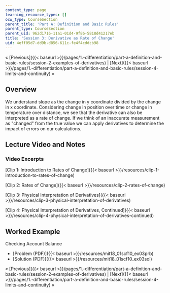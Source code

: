 ```yaml
---
content_type: page
learning_resource_types: []
ocw_type: CourseSection
parent_title: 'Part A: Definition and Basic Rules'
parent_type: CourseSection
parent_uid: 962d1716-11a1-01d4-9f86-5818d41217eb
title: 'Session 3: Derivative as Rate of Change'
uid: 4eff05d7-dd9b-d856-611c-fe4f4cddcb98
---
```


« [Previous]({{< baseurl >}}/pages/1.-differentiation/part-a-definition-and-basic-rules/session-2-examples-of-derivatives) | [Next]({{< baseurl >}}/pages/1.-differentiation/part-a-definition-and-basic-rules/session-4-limits-and-continuity) »

Overview
--------

We understand slope as the change in y coordinate divided by the change in x coordinate. Considering change in position over time or change in temperature over distance, we see that the derivative can also be interpreted as a rate of change. If we think of an inaccurate measurement as "changed" from the true value we can apply derivatives to determine the impact of errors on our calculations.

Lecture Video and Notes
-----------------------

### Video Excerpts

[Clip 1: Introduction to Rates of Change]({{< baseurl >}}/resources/clip-1-introduction-to-rates-of-change)

[Clip 2: Rates of Change]({{< baseurl >}}/resources/clip-2-rates-of-change)

[Clip 3: Physical Interpretation of Derivatives]({{< baseurl >}}/resources/clip-3-physical-interpretation-of-derivatives)

[Clip 4: Physical Interpretation of Derivatives, Continued]({{< baseurl >}}/resources/clip-4-physical-interpretation-of-derivatives-continued)

Worked Example
--------------

Checking Account Balance

*   [Problem (PDF)]({{< baseurl >}}/resources/mit18_01scf10_ex03prb)
*   [Solution (PDF)]({{< baseurl >}}/resources/mit18_01scf10_ex03sol)

« [Previous]({{< baseurl >}}/pages/1.-differentiation/part-a-definition-and-basic-rules/session-2-examples-of-derivatives) | [Next]({{< baseurl >}}/pages/1.-differentiation/part-a-definition-and-basic-rules/session-4-limits-and-continuity) »